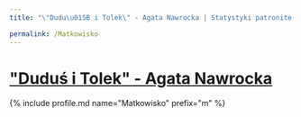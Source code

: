 ```yaml
---
title: "\"Dudu\u015B i Tolek\" - Agata Nawrocka | Statystyki patronite.pl | Patromierz"

permalink: /Matkowisko
---
```


# ["Duduś i Tolek" - Agata Nawrocka](https://patronite.pl/Matkowisko)

{% include profile.md name="Matkowisko" prefix="m" %}

